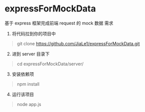 # expressForMockData
基于 express 框架完成前端 request 的 mock 数据 需求

1. 将代码拉到你的项目中
> git clone https://github.com/JiaLe1/expressForMockData.git

2. 进到 server 目录下
> cd expressForMockData/server/

3. 安装依赖项
> npm install

4. 运行该项目

> node app.js
